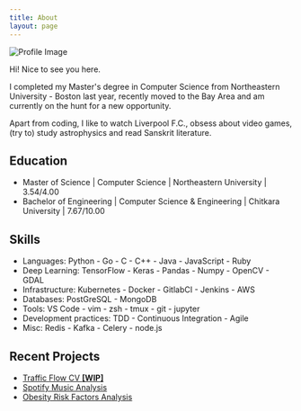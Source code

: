 ```yaml
---
title: About
layout: page
---
```

![Profile Image](https://avatars1.githubusercontent.com/u/13654555)

<p>Hi! Nice to see you here.</p>

<p>I completed my Master's degree in Computer Science from Northeastern University - Boston last year, recently moved to the Bay Area and am currently on the hunt for a new opportunity.</p>

<p>Apart from coding, I like to watch Liverpool F.C., obsess about video games, (try to) study astrophysics
and read Sanskrit literature.</p>

<h2>Education</h2>

<ul class="education-list">
	<li>Master of Science | Computer Science | Northeastern University | 3.54/4.00</li>
	<li>Bachelor of Engineering | Computer Science & Engineering | Chitkara University | 7.67/10.00</li>
</ul>

<h2>Skills</h2>

<ul class="skill-list">
	<li>Languages: Python - Go - C - C++ - Java - JavaScript - Ruby</li>
	<li>Deep Learning: TensorFlow - Keras - Pandas - Numpy - OpenCV - GDAL</li>
	<li>Infrastructure: Kubernetes - Docker - GitlabCI - Jenkins - AWS</li>
	<li>Databases: PostGreSQL - MongoDB</li>
  <li>Tools: VS Code - vim - zsh - tmux - git - jupyter</li>
	<li>Development practices: TDD - Continuous Integration - Agile</li>
  <li>Misc: Redis - Kafka - Celery - node.js</li>
</ul>

<h2>Recent Projects</h2>

<ul>
	<li><a href="https://github.com/alankritjoshi/traffic-flow-cv">Traffic Flow CV <b>[WIP]</b></a></li>
	<li><a href="https://github.com/alankritjoshi/spotify-music-analysis">Spotify Music Analysis</a></li>
	<li><a href="https://github.com/alankritjoshi/obesity-data-analysis">Obesity Risk Factors Analysis</a></li>
</ul>
